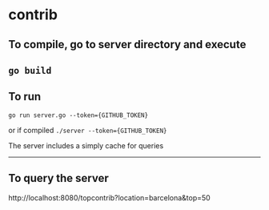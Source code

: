 # contrib

## To compile, go  to server directory and execute
``` go build ```
--------------------------

## To run
``` go run server.go --token={GITHUB_TOKEN} ```

or if compiled
``` ./server --token={GITHUB_TOKEN} ```

The server includes a simply cache for queries

--------------------------
## To query the server
http://localhost:8080/topcontrib?location=barcelona&top=50
